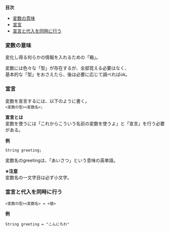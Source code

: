 **目次**
* [変数の意味](#変数の意味)
* [宣言](#宣言)
* [ 宣言と代入を同時に行う](#宣言と代入を同時に行う)

### 変数の意味  
変化し得る何らかの情報を入れるための「箱」。  

変数には色々な「型」が存在するが、全部覚える必要はなく、  
基本的な「型」をおさえたら、後は必要に応じて調べればok。  

### 宣言  
変数を宣言するには、以下のように書く。   
`<変数の型><変数名>;`  

**宣言とは**  
変数を使うには「これからこういう名前の変数を使うよ」と「宣言」を行う必要がある。  

**例**

`String greeting;`  

変数名のgreetingは、「あいさつ」という意味の英単語。

**※注意**  
変数名の一文字目は必ず小文字。

### 宣言と代入を同時に行う  

`<変数の型><変数名> = <値>`

**例**

`String greeting = "こんにちわ"`


